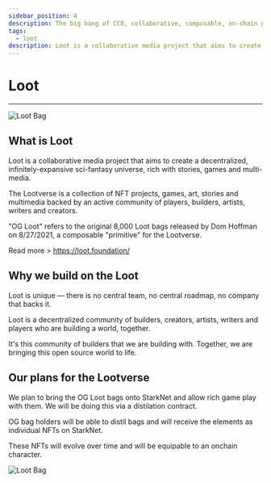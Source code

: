```yaml
---
sidebar_position: 4
description: The big bang of CC0, collaborative, composable, on-chain gaming
tags:
  - loot
description: Loot is a collaborative media project that aims to create a decentralized, infinitely-expansive sci-fantasy universe, rich with stories, games and multi-media.
---
```


# Loot
---

![Loot Bag](/img/loot.png)

## What is Loot

Loot is a collaborative media project that aims to create a decentralized, infinitely-expansive sci-fantasy universe, rich with stories, games and multi-media.

The Lootverse is a collection of NFT projects, games, art, stories and multimedia backed by an active community of players, builders, artists, writers and creators.

"OG Loot" refers to the original 8,000 Loot bags released by Dom Hoffman on 8/27/2021, a composable "primitive" for the Lootverse.

Read more > https://loot.foundation/

## Why we build on the Loot

Loot is unique — there is no central team, no central roadmap, no company that backs it.

Loot is a decentralized community of builders, creators, artists, writers and players who are building a world, together.

It's this community of builders that we are building with. Together, we are bringing this open source world to life.

## Our plans for the Lootverse

We plan to bring the OG Loot bags onto StarkNet and allow rich game play with them. We will be doing this via a distilation contract. 

OG bag holders will be able to distil bags and will receive the elements as individual NFTs on StarkNet.

These NFTs will evolve over time and will be equipable to an onchain character.

![Loot Bag](/img/game/loot-distilation.png)